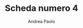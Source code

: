---
author: Andrea Paolo
title: Scheda numero 4 
description: Lavoro ipertrofico
thumbnail: /schede/pexels_01.webp
---